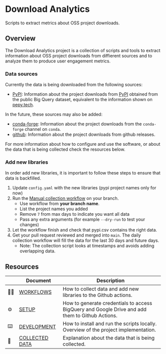 # Download Analytics

Scripts to extract metrics about OSS project downloads.

## Overview

The Download Analytics project is a collection of scripts and tools to extract information
about OSS project downloads from diffierent sources and to analyze them to produce user
engagement metrics.

### Data sources

Currently the data is being downloaded from the following sources:

* [PyPI](https://pypi.org/): Information about the project downloads from [PyPI](https://pypi.org/)
  obtained from the public Big Query dataset, equivalent to the information shown on
  [pepy.tech](https://pepy.tech).

In the future, these sources may also be added:

* [conda-forge](https://conda-forge.org/): Information about the project downloads from the
  `conda-forge` channel on `conda`.
* [github](https://github.com/): Information about the project downloads from github releases.

For more information about how to configure and use the software, or about the data that is being
collected check the resources below.

### Add new libraries
In order add new libraries, it is important to follow these steps to ensure that data is backfilled.
1. Update `config.yaml` with the new libraries (pypi project names only for now)
2. Run the [Manual collection workflow](https://github.com/datacebo/download-analytics/actions/workflows/manual.yaml) on your branch.
    - Use workflow from **your branch name**.
    - List the project names you added
    - Remove `7` from max days to indicate you want all data
    - Pass any extra arguments (for example `--dry-run` to test your changes)
3. Let the workflow finish and check that pypi.csv contains the right data.
4. Get your pull request reviewed and merged into `main`. The daily collection workflow will fill the data for the last 30 days and future days.
    - Note: The collection script looks at timestamps and avoids adding overlapping data.

## Resources

|               | Document                            | Description |
| ------------- | ----------------------------------- | ----------- |
| :pilot:       | [WORKFLOWS](docs/WORKFLOWS.md)           | How to collect data and add new libraries to the Github actions. |
| :gear:        | [SETUP](docs/SETUP.md)                   | How to generate credentials to access BigQuery and Google Drive and add them to Github Actions. |
| :keyboard:    | [DEVELOPMENT](docs/DEVELOPMENT.md)       | How to install and run the scripts locally. Overview of the project implementation. |
| :floppy_disk: | [COLLECTED DATA](docs/COLLECTED_DATA.md) | Explanation about the data that is being collected. |
